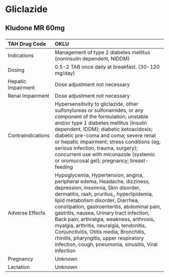 # Gliclazide

## Kludone MR 60mg

##### 

| TAH Drug Code      | OKLU                                                                                                                                                                                                                                                                                                                                                                                                                                                                                                                           |
|:-------------------|:-------------------------------------------------------------------------------------------------------------------------------------------------------------------------------------------------------------------------------------------------------------------------------------------------------------------------------------------------------------------------------------------------------------------------------------------------------------------------------------------------------------------------------|
| Indications        | Management of type 2 diabetes mellitus (noninsulin dependent, NIDDM)                                                                                                                                                                                                                                                                                                                                                                                                                                                           |
| Dosing             | 0.5-2 TAB once daily at breakfast. (30-120 mg/day)                                                                                                                                                                                                                                                                                                                                                                                                                                                                             |
| Hepatic Impairment | Dose adjustment not necessary                                                                                                                                                                                                                                                                                                                                                                                                                                                                                                  |
| Renal Impairment   | Dose adjustment not necessary                                                                                                                                                                                                                                                                                                                                                                                                                                                                                                  |
| Contraindications  | Hypersensitivity to gliclazide, other sulfonylureas or sulfonamides, or any component of the formulation; unstable and/or type 1 diabetes mellitus (insulin dependent, IDDM); diabetic ketoacidosis; diabetic pre-coma and coma; severe renal or hepatic impairment; stress conditions (eg, serious infection, trauma, surgery); concurrent use with miconazole (systemic or oromucosal gel); pregnancy; breast-feeding                                                                                                        |
| Adverse Effects    | Hypoglycemia, Hypertension, angina, peripheral edema, Headache, dizziness, depression, insomnia, Skin disorder, dermatitis, rash, pruritus,, hyperlipidemia, lipid metabolism disorder, Diarrhea, constipation, gastroenteritis, abdominal pain, gastritis, nausea, Urinary tract infection, Back pain, arthralgia, weakness, arthrosis, myalgia, arthritis, neuralgia, tendonitis, Conjunctivitis, Otitis media, Bronchitis, rhinitis, pharyngitis, upper respiratory infection, cough, pneumonia, sinusitis, Viral infection |
| Pregnancy          | Unknown                                                                                                                                                                                                                                                                                                                                                                                                                                                                                                                        |
| Lactation          | Unknown                                                                                                                                                                                                                                                                                                                                                                                                                                                                                                                        |

